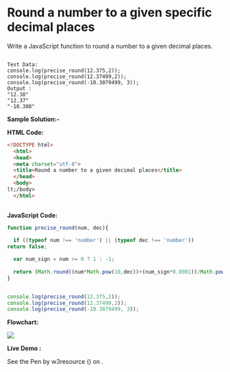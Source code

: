 # Round a number to a given specific decimal places

Write a JavaScript function to round a number to a given decimal places.

```

Test Data:
console.log(precise_round(12.375,2)); 
console.log(precise_round(12.37499,2)); 
console.log(precise_round(-10.3079499, 3));
Output :
"12.38" 
"12.37"
"-10.308"
```

**Sample Solution:-**

**HTML Code:**

```html
<!DOCTYPE html>
  <html>
  <head>
  <meta charset="utf-8">
  <title>Round a number to a given decimal places</title>
  </head>
  <body>
lt;/body>
  </html>
  
```

**JavaScript Code:**

```js
function precise_round(num, dec){
 
  if ((typeof num !== 'number') || (typeof dec !== 'number')) 
return false; 

  var num_sign = num >= 0 ? 1 : -1;
    
  return (Math.round((num*Math.pow(10,dec))+(num_sign*0.0001))/Math.pow(10,dec)).toFixed(dec);
}


console.log(precise_round(12.375,2));
console.log(precise_round(12.37499,2));
console.log(precise_round(-10.3079499, 3));

```

**Flowchart:**

![](https://www.w3resource.com/w3r_images/javascript-math-exercise-14.png)

**Live Demo :**

<section class="expand-codepen"><p data-height="380" data-theme-id="0" data-slug-hash="jGLepN" data-default-tab="js,result" data-user="w3resource" data-embed-version="2" data-pen-title="JavaScript - common-editor-exercises" data-editable="true" class="codepen">See the Pen by w3resource () on .</p><codepen></codepen></section>